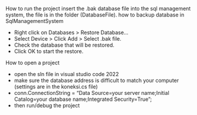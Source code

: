How to run the project
insert the .bak database file into the sql management system, the file is in the folder (DatabaseFile).
how to backup database in SqlManagementSystem
- Right click on Databases > Restore Database...
- Select Device > Click Add > Select .bak file.
- Check the database that will be restored.
- Click OK to start the restore.

How to open a project 
- open the sln file in visual studio code 2022
- make sure the database address is difficult to match your computer (settings are in the koneksi.cs file)
- conn.ConnectionString = “Data Source=your server name;Initial Catalog=your database name;Integrated Security=True”;
- then run/debug the project
